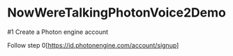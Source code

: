 # NowWereTalkingPhotonVoice2Demo

#1 Create a Photon engine account

Follow step 0[https://id.photonengine.com/account/signup]
